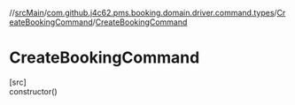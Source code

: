 //[srcMain](../../../index.md)/[com.github.j4c62.pms.booking.domain.driver.command.types](../index.md)/[CreateBookingCommand](index.md)/[CreateBookingCommand](-create-booking-command.md)

# CreateBookingCommand

[src]\
constructor()